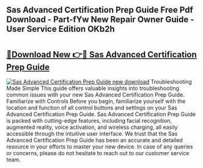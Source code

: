 ## Sas Advanced Certification Prep Guide Free Pdf Download - Part-fYw New Repair Owner Guide - User Service Edition OKb2h

# <h2><a href="http://bc82700.oget.top/?id=Sas+Advanced+Certification+Prep+Guide">🔗Download New 👉🔴 Sas Advanced Certification Prep Guide</a></h2>

[![Sas Advanced Certification Prep Guide new download](https://i.imgur.com/5g1atiW.png)](http://bc82700.oget.top/?id=Sas+Advanced+Certification+Prep+Guide)
Troubleshooting Made Simple This guide offers valuable insights into troubleshooting common issues with your new Sas Advanced Certification Prep Guide. Familiarize with Controls Before you begin, familiarize yourself with the location and function of all control buttons and settings on your Sas Advanced Certification Prep Guide. Sas Advanced Certification Prep Guide is packed with cutting-edge features, including facial recognition, augmented reality, voice activation, and wireless charging, all easily accessible through the intuitive user interface. We trust that the Sas Advanced Certification Prep Guide has been an accurate and detailed resource in your efforts to master your new device. In case of any queries or concerns, please do not hesitate to reach out to our customer service team.
